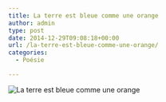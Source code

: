 ```yaml
---
title: La terre est bleue comme une orange
author: admin
type: post
date: 2014-12-29T09:08:18+00:00
url: /la-terre-est-bleue-comme-une-orange/
categories:
  - Poésie

---
```

![La terre est bleue comme une orange](./La-terre-est-bleue-comme-une-orange.jpg)